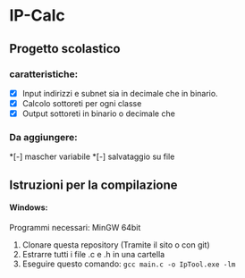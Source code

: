 
# IP-Calc
## Progetto scolastico
### caratteristiche:
*[x] Input indirizzi e subnet sia in decimale che in binario.
*[x] Calcolo sottoreti per ogni classe
*[x] Output sottoreti in binario o decimale che
### Da aggiungere:
*[-] mascher variabile 
*[-] salvataggio su file
## Istruzioni per la compilazione
#### Windows:
Programmi necessari: MinGW 64bit
 1. Clonare questa repository (Tramite il sito o con git)
 2. Estrarre tutti i file .c e .h in una cartella
 4. Eseguire questo comando: `gcc main.c -o IpTool.exe -lm`
